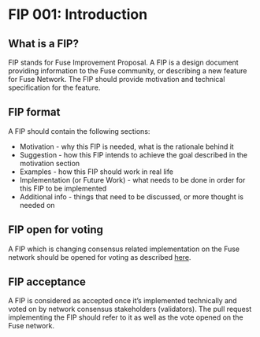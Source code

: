 # FIP 001: Introduction

## What is a FIP?

FIP stands for Fuse Improvement Proposal.
A FIP is a design document providing information to the Fuse community, or describing a new feature for Fuse Network.
The FIP should provide motivation and technical specification for the feature.

## FIP format

A FIP should contain the following sections:
* Motivation - why this FIP is needed, what is the rationale behind it
* Suggestion - how this FIP intends to achieve the goal described in the motivation section
* Examples - how this FIP should work in real life
* Implementation (or Future Work) - what needs to be done in order for this FIP to be implemented
* Additional info - things that need to be discussed, or more thought is needed on

## FIP open for voting

A FIP which is changing consensus related implementation on the Fuse network should be opened for voting as described [here](https://docs.fuse.io/the-fuse-chain/consensus-contracts/vote).

## FIP acceptance

A FIP is considered as accepted once it’s implemented technically and voted on by network consensus stakeholders (validators). 
The pull request implementing the FIP should refer to it as well as the vote opened on the Fuse network.
